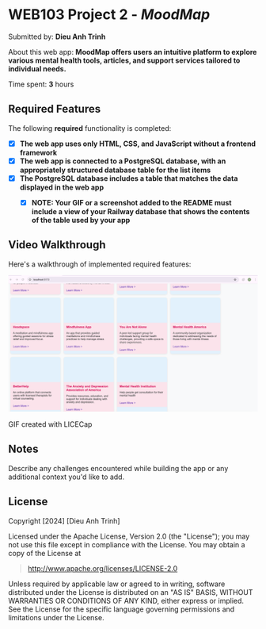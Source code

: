 # WEB103 Project 2 - *MoodMap*

Submitted by: **Dieu Anh Trinh**

About this web app: **MoodMap offers users an intuitive platform to explore various mental health tools, articles, and support services tailored to individual needs.**

Time spent: **3** hours

## Required Features

The following **required** functionality is completed:

<!-- Make sure to check off completed functionality below -->
- [x] **The web app uses only HTML, CSS, and JavaScript without a frontend framework**
- [x] **The web app is connected to a PostgreSQL database, with an appropriately structured database table for the list items**
- [x] **The PostgreSQL database includes a table that matches the data displayed in the web app**
  - [x] **NOTE: Your GIF or a screenshot added to the README must include a view of your Railway database that shows the contents of the table used by your app**


## Video Walkthrough

Here's a walkthrough of implemented required features:

<img src='projectWalkthrough.gif' title='Video Walkthrough' width='' alt='Video Walkthrough' />

GIF created with LICECap

## Notes

Describe any challenges encountered while building the app or any additional context you'd like to add.

## License

Copyright [2024] [Dieu Anh Trinh]

Licensed under the Apache License, Version 2.0 (the "License"); you may not use this file except in compliance with the License. You may obtain a copy of the License at

> http://www.apache.org/licenses/LICENSE-2.0

Unless required by applicable law or agreed to in writing, software distributed under the License is distributed on an "AS IS" BASIS, WITHOUT WARRANTIES OR CONDITIONS OF ANY KIND, either express or implied. See the License for the specific language governing permissions and limitations under the License.
